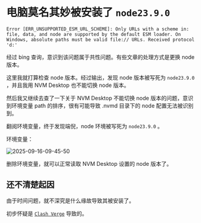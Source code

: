 # 电脑莫名其妙被安装了 `node23.9.0`

<!-- 待优化 未来有空的时候就润色一下 -->

```log
Error [ERR_UNSUPPORTED_ESM_URL_SCHEME]: Only URLs with a scheme in: file, data, and node are supported by the default ESM loader. On Windows, absolute paths must be valid file:// URLs. Received protocol 'd:'
```

经过 bing 查询，意识到该问题属于共性问题。有些文章的处理方式是更换 node 版本。

这里我就打算检查 node 版本。经过输出，发现 node 版本被写死为 `node23.9.0` ，并且我用 NVM Desktop 也不能切换 node 版本。

然后我又继续去查了一下关于 NVM Desktop 不能切换 node 版本的问题，意识到环境变量 path 的排序，很有可能导致 .nvmd 目录下的 node 配置无法被识别到。

翻阅环境变量，终于发现端倪，node 环境被写死为 `node23.9.0` 。

<!-- C:\Users\pc\Tools\node\node-v23.9.0-win-x64 -->

环境变量：

![2025-09-16-09-45-50](https://gh-img-store.ruan-cat.com/img/2025-09-16-09-45-50.png)

删除环境变量，就可以正常读取 NVM Desktop 设置的 node 版本了。

## 还不清楚起因

由于时间问题，就不深究是什么缘故导致其被安装了。

初步怀疑是 [`Clash Verge`](https://github.com/clash-verge-rev/clash-verge-rev) 导致的。
